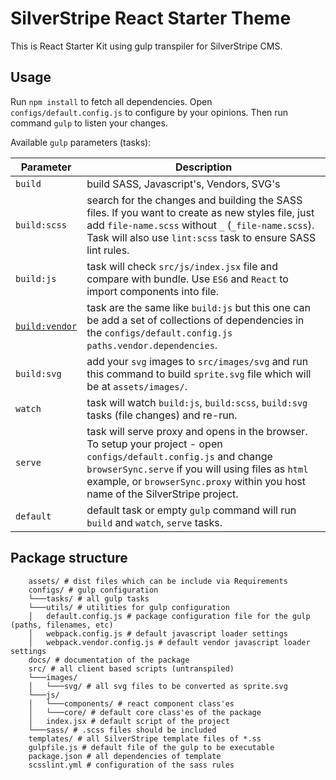 # SilverStripe React Starter Theme

This is React Starter Kit using gulp transpiler for SilverStripe CMS.

## Usage

Run `npm install` to fetch all dependencies. Open `configs/default.config.js` to configure by your opinions. Then run command `gulp` to listen your changes.

Available `gulp` parameters (tasks):

| Parameter | Description |
|-----------|-------------|
| `build` | build SASS, Javascript's, Vendors, SVG's |
| `build:scss` | search for the changes and building the SASS files. If you want to create as new styles file, just add `file-name.scss` without `_` (`_file-name.scss`). Task will also use `lint:scss` task to ensure SASS lint rules. |
| `build:js` | task will check `src/js/index.jsx` file and compare with bundle. Use `ES6` and `React` to import components into file. |
| [`build:vendor`](docs/vendor.md) | task are the same like `build:js` but this one can be add a set of collections of dependencies in the `configs/default.config.js` `paths.vendor.dependencies`. |
| `build:svg` | add your `svg` images to `src/images/svg` and run this command to build `sprite.svg` file which will be at `assets/images/`. |
| `watch` | task will watch `build:js`, `build:scss`, `build:svg` tasks (file changes) and re-run. |
| `serve` | task will serve proxy and opens in the browser. To setup your project - open `configs/default.config.js` and change `browserSync.serve` if you will using files as `html` example, or `browserSync.proxy` within you host name of the SilverStripe project. |
| `default` | default task or empty `gulp` command will run `build` and `watch`, `serve` tasks. |

## Package structure

```
    assets/ # dist files which can be include via Requirements
    configs/ # gulp configuration
    └───tasks/ # all gulp tasks
    └───utils/ # utilities for gulp configuration
    │   default.config.js # package configuration file for the gulp (paths, filenames, etc)
    │   webpack.config.js # default javascript loader settings
    │   webpack.vendor.config.js # default vendor javascript loader settings
    docs/ # documentation of the package
    src/ # all client based scripts (untranspiled)
    └───images/
    │   └───svg/ # all svg files to be converted as sprite.svg
    └───js/
    │   └───components/ # react component class'es
    │   └───core/ # default core class'es of the package
    │   index.jsx # default script of the project
    └───sass/ # .scss files should be included
    templates/ # all SilverStripe template files of *.ss
    gulpfile.js # default file of the gulp to be executable
    package.json # all dependencies of template
    scsslint.yml # configuration of the sass rules
```